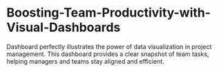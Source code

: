 # Boosting-Team-Productivity-with-Visual-Dashboards
Dashboard perfectly illustrates the power of data visualization in project management. This dashboard provides a clear snapshot of team tasks, helping managers and teams stay aligned and efficient.
